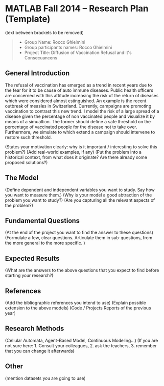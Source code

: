 # MATLAB Fall 2014 – Research Plan (Template)
(text between brackets to be removed)

> * Group Name: Rocco Ghielmini 
> * Group participants names: Rocco Ghielmini
> * Project Title: Diffusion of Vaccination Refusal and it's Consecuancens

## General Introduction

The refusal of vaccination has emerged as a trend in recent years due to the fear for it to be cause of auto immune diseases. Public health officers are concerned with this attitude increasing the risk of the return of diseases which were considered almost estinguished. An example is the recent outbreak of measles in Switzerland. Currently, campaigns are promoting vaccination to contrast this new trend. I model the risk of a large spread of a disease given the percentage of non vaccinated people and visualize it by means of a simualtion. The former should define a safe threshold on the percentage of vaccinated people for the disease not to take over. Furthermore, we simulate to which extend a campaign should intervene to restore such threshold. 

(States your motivation clearly: why is it important / interesting to solve this problem?)
(Add real-world examples, if any)
(Put the problem into a historical context, from what does it originate? Are there already some proposed solutions?)

## The Model

(Define dependent and independent variables you want to study. Say how you want to measure them.) (Why is your model a good abtraction of the problem you want to study?) (Are you capturing all the relevant aspects of the problem?)


## Fundamental Questions

(At the end of the project you want to find the answer to these questions)
(Formulate a few, clear questions. Articulate them in sub-questions, from the more general to the more specific. )


## Expected Results

(What are the answers to the above questions that you expect to find before starting your research?)


## References 

(Add the bibliographic references you intend to use)
(Explain possible extension to the above models)
(Code / Projects Reports of the previous year)


## Research Methods

(Cellular Automata, Agent-Based Model, Continuous Modeling...) (If you are not sure here: 1. Consult your colleagues, 2. ask the teachers, 3. remember that you can change it afterwards)


## Other

(mention datasets you are going to use)
